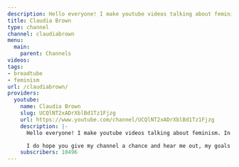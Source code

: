 ```yaml
---
description: Hello everyone! I make youtube videos talking about feminism.
title: Claudia Brown
type: channel
channel: claudiabrown
menu:
  main:
    parent: Channels
videos:
tags:
- breadtube
- feminism
url: /claudiabrown/
providers:
  youtube:
    name: Claudia Brown
    slug: UCQlNT2xADrXblBd1Tz1Fjzg
    url: https://www.youtube.com/channel/UCQlNT2xADrXblBd1Tz1Fjzg
    description: |-
      Hello everyone! I make youtube videos talking about feminism. In case you are curious, I am actually quite calm in my videos. You see, the blue hair and angry persona was a joke about the stereotypes about feminists. It seems people took it a lot more seriously than I had anticipated though so I feel that I should clarify, this was me being self deprecating and I don't actually scream and yell and all that.

      I do hope you give my channel a chance and hear me out, my goals here are mostly to raise awareness about more feminist causes and show another side I think often gets overlooked on youtube when talking about feminism.
    subscribers: 10496
---
```

